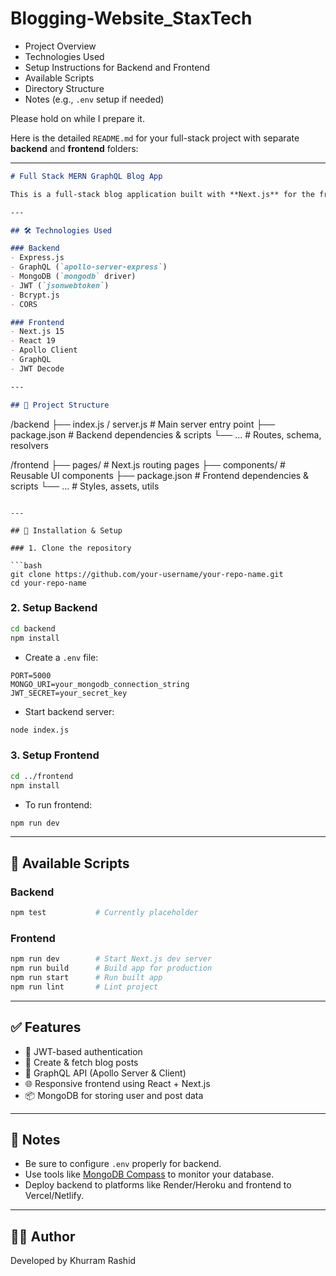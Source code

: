 ﻿# Blogging-Website_StaxTech

* Project Overview
* Technologies Used
* Setup Instructions for Backend and Frontend
* Available Scripts
* Directory Structure
* Notes (e.g., `.env` setup if needed)

Please hold on while I prepare it.


Here is the detailed `README.md` for your full-stack project with separate **backend** and **frontend** folders:

---

```markdown
# Full Stack MERN GraphQL Blog App

This is a full-stack blog application built with **Next.js** for the frontend and **Express + GraphQL** for the backend. It supports user authentication, post creation, and JWT-based authorization.

---

## 🛠️ Technologies Used

### Backend
- Express.js
- GraphQL (`apollo-server-express`)
- MongoDB (`mongodb` driver)
- JWT (`jsonwebtoken`)
- Bcrypt.js
- CORS

### Frontend
- Next.js 15
- React 19
- Apollo Client
- GraphQL
- JWT Decode

---

## 📁 Project Structure

```

/backend
├── index.js / server.js          # Main server entry point
├── package.json                  # Backend dependencies & scripts
└── ...                           # Routes, schema, resolvers

/frontend
├── pages/                        # Next.js routing pages
├── components/                  # Reusable UI components
├── package.json                  # Frontend dependencies & scripts
└── ...                           # Styles, assets, utils

````

---

## 🔧 Installation & Setup

### 1. Clone the repository

```bash
git clone https://github.com/your-username/your-repo-name.git
cd your-repo-name
````

### 2. Setup Backend

```bash
cd backend
npm install
```

* Create a `.env` file:

```env
PORT=5000
MONGO_URI=your_mongodb_connection_string
JWT_SECRET=your_secret_key
```

* Start backend server:

```bash
node index.js
```

### 3. Setup Frontend

```bash
cd ../frontend
npm install
```

* To run frontend:

```bash
npm run dev
```

---

## 📜 Available Scripts

### Backend

```bash
npm test           # Currently placeholder
```

### Frontend

```bash
npm run dev        # Start Next.js dev server
npm run build      # Build app for production
npm run start      # Run built app
npm run lint       # Lint project
```

---

## ✅ Features

* 🔐 JWT-based authentication
* 🧾 Create & fetch blog posts
* 🚀 GraphQL API (Apollo Server & Client)
* 🌐 Responsive frontend using React + Next.js
* 📦 MongoDB for storing user and post data

---

## 📌 Notes

* Be sure to configure `.env` properly for backend.
* Use tools like [MongoDB Compass](https://www.mongodb.com/products/compass) to monitor your database.
* Deploy backend to platforms like Render/Heroku and frontend to Vercel/Netlify.

---

## 👨‍💻 Author

Developed by Khurram Rashid

```

```
